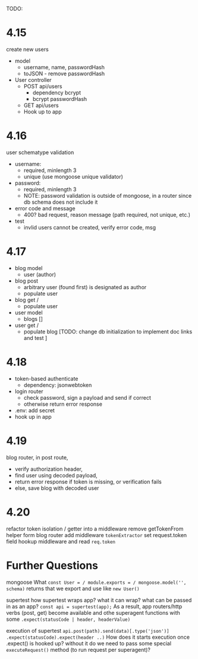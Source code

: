 TODO:

# 4.15
create new users
  + model
    + username, name, passwordHash
    + toJSON - remove passwordHash
  + User controller
    + POST api/users
      + dependency bcrypt
      + bcrypt passwordHash
    + GET api/users
    + Hook up to app

# 4.16

user schematype validation
  + username:
    + required, minlength 3
    + unique (use mongoose unique validator)
  + password:
    + required, minlength 3
    + NOTE: password validation is outside of mongoose, in a router since db schema does not include it
  + error code and message
    + 400? bad request, reason message (path required, not unique, etc.)
  + test
    + invlid users cannot be created, verify error code, msg

# 4.17

+ blog model
  + user (author)
+ blog post
  + arbitrary user (found first) is designated as author
  + populate user
+ blog get /
  + populate user
+ user model
  + blogs []
+ user get /
  + populate blog
[TODO: change db initialization to implement doc links and test ]

# 4.18

+ token-based authenticate
  + dependency: jsonwebtoken
+ login router
  + check password, sign a payload and send if correct
  + otherwise return error response 
+ .env: add secret
+ hook up in app

# 4.19

blog router, in post route, 
  + verify authorization header, 
  + find user using decoded payload,
  + return error response if token is missing, or verification fails
  + else, save blog with decoded user

# 4.20

refactor token isolation / getter into a middleware
  remove getTokenFrom helper form blog router
  add middleware  `tokenExtractor`
    set request.token field
  hookup middleware and read `req.token`

# Further Questions

mongoose
What `const User = / module.exports = / mongoose.model('', schema)` returns that we export and use like `new User()`

supertest
how supertest wraps app? what it can wrap? what can be passed in as an app? 
`const api = supertest(app);`
As a result, app routers/http verbs (post, get) become available and othe superagent functions with some `.expect(statusCode | header, headerValue)`

execution of supertest
`api.post(path).send(data)[.type('json')]
.expect(statusCode).expect(header ..)`
How does it starts execution once .expect() is hooked up? without it do we need to pass some special `executeRequest()` method (to run request per superagent)?


